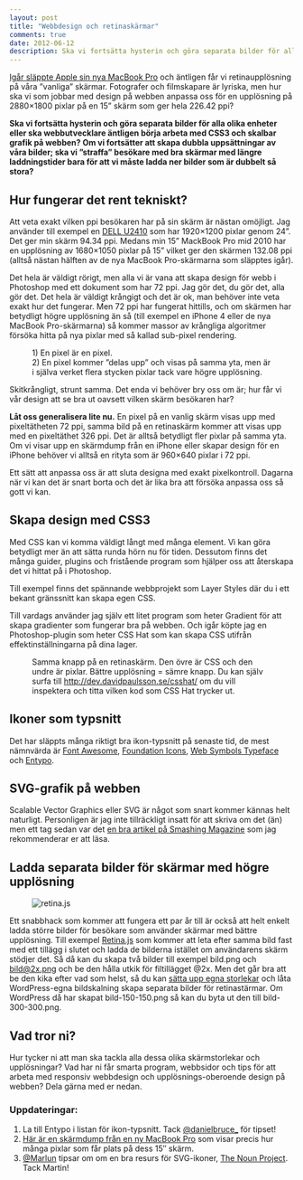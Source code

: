 ```yaml
---
layout: post
title: "Webbdesign och retinaskärmar"
comments: true
date: 2012-06-12
description: Ska vi fortsätta hysterin och göra separata bilder för alla olika enheter eller ska webbutvecklare äntligen börja arbeta med CSS3 och skalbar grafik på webben?
---
```


[Igår släppte Apple sin nya MacBook Pro](http://www.apple.com/se/macbook-pro/) och äntligen får vi retinaupplösning på våra ”vanliga” skärmar. Fotografer och filmskapare är lyriska, men hur ska vi som jobbar med design på webben anpassa oss för en upplösning på 2880×1800 pixlar på en 15” skärm som ger hela 226.42 ppi?

**Ska vi fortsätta hysterin och göra separata bilder för alla olika enheter eller ska webbutvecklare äntligen börja arbeta med CSS3 och skalbar grafik på webben? Om vi fortsätter att skapa dubbla uppsättningar av våra bilder; ska vi ”straffa” besökare med bra skärmar med längre laddningstider bara för att vi måste ladda ner bilder som är dubbelt så stora?**

## Hur fungerar det rent tekniskt?

Att veta exakt vilken ppi besökaren har på sin skärm är nästan omöjligt. Jag använder till exempel en [DELL U2410](http://www.dustinhome.se/product/5010330369/dell-u2410-ultrasharp-24-wide-tft-black/) som har 1920×1200 pixlar genom 24”. Det ger min skärm 94.34 ppi. Medans min 15” MackBook Pro mid 2010 har en upplösning av 1680×1050 pixlar på 15” vilket ger den skärmen 132.08 ppi (alltså nästan hälften av de nya MacBook Pro-skärmarna som släpptes igår).

Det hela är väldigt rörigt, men alla vi är vana att skapa design för webb i Photoshop med ett dokument som har 72 ppi. Jag gör det, du gör det, alla gör det. Det hela är väldigt krångigt och det är ok, man behöver inte veta exakt hur det fungerar. Men 72 ppi har fungerat hittills, och om skärmen har betydligt högre upplösning än så (till exempel en iPhone 4 eller de nya MacBook Pro-skärmarna) så kommer massor av krångliga algoritmer försöka hitta på nya pixlar med så kallad sub-pixel rendering.

<figure class="caption caption--right">
  <img data-src="/img/retinaskarm-pixel.png" alt="">
  <figcaption>1) En pixel är en pixel. <br>2) En pixel kommer ”delas upp” och visas på samma yta, men är i själva verket flera stycken pixlar tack vare högre upplösning.</figcaption>
</figure>

Skitkrångligt, strunt samma. Det enda vi behöver bry oss om är; hur får vi vår design att se bra ut oavsett vilken skärm besökaren har?

**Låt oss generalisera lite nu.** En pixel på en vanlig skärm visas upp med pixeltätheten 72 ppi, samma bild på en retinaskärm kommer att visas upp med en pixeltäthet 326 ppi. Det är alltså betydligt fler pixlar på samma yta. Om vi visar upp en skärmdump från en iPhone eller skapar design för en iPhone behöver vi alltså en rityta som är 960×640 pixlar i 72 ppi.

Ett sätt att anpassa oss är att sluta designa med exakt pixelkontroll. Dagarna när vi kan det är snart borta och det är lika bra att försöka anpassa oss så gott vi kan.

## Skapa design med CSS3

Med CSS kan vi komma väldigt långt med många element. Vi kan göra betydligt mer än att sätta runda hörn nu för tiden. Dessutom finns det många guider, plugins och fristående program som hjälper oss att återskapa det vi hittat på i Photoshop.

Till exempel finns det spännande webbprojekt som Layer Styles där du i ett bekant gränssnitt kan skapa egen CSS.

Till vardags använder jag själv ett litet program som heter Gradient för att skapa gradienter som fungerar bra på webben. Och igår köpte jag en Photoshop-plugin som heter CSS Hat som kan skapa CSS utifrån effektinställningarna på dina lager.

<figure class="caption caption--left">
  <img data-src="/img/csshat-test.png" alt="">
  <figcaption>Samma knapp på en retinaskärm. Den övre är CSS och den undre är pixlar. Bättre upplösning = sämre knapp. Du kan själv surfa till <a href="http://dev.davidpaulsson.se/csshat">http://dev.davidpaulsson.se/csshat/</a> om du vill inspektera och titta vilken kod som CSS Hat trycker ut.</figcaption>
</figure>

## Ikoner som typsnitt

Det har släppts många riktigt bra ikon-typsnitt på senaste tid, de mest nämnvärda är [Font Awesome](http://fortawesome.github.com/Font-Awesome/), [Foundation Icons](http://www.zurb.com/playground/foundation-icons), [Web Symbols Typeface](http://www.justbenicestudio.com/studio/websymbols/) och [Entypo](http://entypo.com/).

## SVG-grafik på webben

Scalable Vector Graphics eller SVG är något som snart kommer kännas helt naturligt. Personligen är jag inte tillräckligt insatt för att skriva om det (än) men ett tag sedan var det [en bra artikel på Smashing Magazine](http://coding.smashingmagazine.com/2012/01/16/resolution-independence-with-svg/) som jag rekommenderar er att läsa.

## Ladda separata bilder för skärmar med högre upplösning

<figure>
  <img data-src="/img/retinajs.png" alt="retina.js">
</figure>

Ett snabbhack som kommer att fungera ett par år till är också att helt enkelt ladda större bilder för besökare som använder skärmar med bättre upplösning. Till exempel [Retina.js](http://retinajs.com/) som kommer att leta efter samma bild fast med ett tillägg i slutet och ladda de bilderna istället om användarens skärm stödjer det. Så då kan du skapa två bilder till exempel bild.png och bild@2x.png och be den hålla utkik för filtillägget @2x. Men det går bra att be den kika efter vad som helst, så du kan [sätta upp egna storlekar](http://codex.wordpress.org/Function_Reference/add_image_size) och låta WordPress-egna bildskalning skapa separata bilder för retinastärmar. Om WordPress då har skapat bild-150-150.png så kan du byta ut den till bild-300-300.png.

## Vad tror ni?

Hur tycker ni att man ska tackla alla dessa olika skärmstorlekar och upplösningar? Vad har ni får smarta program, webbsidor och tips för att arbeta med responsiv webbdesign och upplösnings-oberoende design på webben? Dela gärna med er nedan.

### Uppdateringar:

1. La till Entypo i listan för ikon-typsnitt. Tack [@danielbruce_](http://twitter.com/#!/danielbruce_) för tipset!
2. [Här är en skärmdump från en ny MacBook Pro](http://cl.ly/0m0D3i032B282T0m3j29/o) som visar precis hur många pixlar som får plats på dess 15″ skärm.
3. [@Marlun](https://twitter.com/#!/Marlun) tipsar om om en bra resurs för SVG-ikoner, [The Noun Project](http://thenounproject.com/). Tack Martin!
